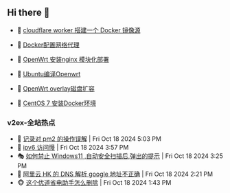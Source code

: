 ## Hi there 👋

<!--
**dkyg666/dkyg666** is a ✨ _special_ ✨ repository because its `README.md` (this file) appears on your GitHub profile.

Here are some ideas to get you started:

- 🔭 I’m currently working on ...
- 🌱 I’m currently learning ...
- 👯 I’m looking to collaborate on ...
- 🤔 I’m looking for help with ...
- 💬 Ask me about ...
- 📫 How to reach me: ...
- 😄 Pronouns: ...
- ⚡ Fun fact: ...
-->

<!-- BLOG-POST-LIST:START -->
- 🦩 [cloudflare worker 搭建一个 Docker 镜像源](http://blog.1996099.xyz/archives/cloudflare-worker-da-jian-yi-ge-docker-jing-xiang-zhan) 

- 🚦 [Docker配置网络代理](http://blog.1996099.xyz/archives/dockerpei-zhi-wang-luo-dai-li) 

- 🫶 [OpenWrt 安装nginx 模块化部署](http://blog.1996099.xyz/archives/openwrt-an-zhuang-nginx-mo-kuai-hua-bu-shu) 

- 🦄 [Ubuntu编译Openwrt](http://blog.1996099.xyz/archives/ubuntuzi-bian-yi-openwrt) 

- 🐻 [OpenWrt overlay磁盘扩容](http://blog.1996099.xyz/archives/openwrt-overlay) 

- 🤖 [CentOS 7 安装Docker环境](http://blog.1996099.xyz/archives/centos-docker) 
<!-- BLOG-POST-LIST:END -->

### v2ex-全站热点
<!-- v2ex:START -->
- 🥸 [记录对 pm2 的操作误解](https://www.v2ex.com/t/1081646#reply0) | Fri Oct 18 2024 5:03 PM
- 🤗 [ipv6 访问慢](https://www.v2ex.com/t/1081639#reply2) | Fri Oct 18 2024 3:57 PM
- 🎭 [如何禁止 Windows11 ,自动安全扫描后,弹出的提示](https://www.v2ex.com/t/1081637#reply1) | Fri Oct 18 2024 3:25 PM
- 🥷 [阿里云 HK 的 DNS 解析 google 地址不正确](https://www.v2ex.com/t/1081627#reply1) | Fri Oct 18 2024 2:21 PM
- 🐵 [这个优道省电助手怎么删除](https://www.v2ex.com/t/1081623#reply14) | Fri Oct 18 2024 1:43 PM<!-- v2ex:END -->

